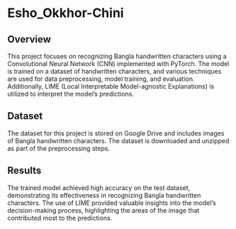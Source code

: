 <!DOCTYPE html>

 

<h1>Esho_Okkhor-Chini</h1>

<h2>Overview</h2>
<p>This project focuses on recognizing Bangla handwritten characters using a Convolutional Neural Network (CNN) implemented with PyTorch. The model is trained on a dataset of handwritten characters, and various techniques are used for data preprocessing, model training, and evaluation. Additionally, LIME (Local Interpretable Model-agnostic Explanations) is utilized to interpret the model’s predictions.</p>


<h2>Dataset</h2>
<p>The dataset for this project is stored on Google Drive and includes images of Bangla handwritten characters. The dataset is downloaded and unzipped as part of the preprocessing steps.</p>

<h2>Results</h2>
<p>The trained model achieved high accuracy on the test dataset, demonstrating its effectiveness in recognizing Bangla handwritten characters. The use of LIME provided valuable insights into the model’s decision-making process, highlighting the areas of the image that contributed most to the predictions.</p>




</body>
</html>
